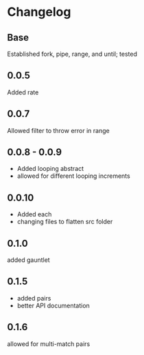 # Changelog

## Base

Established fork, pipe, range, and until; tested

## 0.0.5

Added rate

## 0.0.7

Allowed filter to throw error in range

## 0.0.8 - 0.0.9

* Added looping abstract
* allowed for different looping increments

## 0.0.10

* Added each
* changing files to flatten src folder

## 0.1.0

added gauntlet

## 0.1.5

* added pairs
* better API documentation

## 0.1.6

allowed for multi-match pairs
